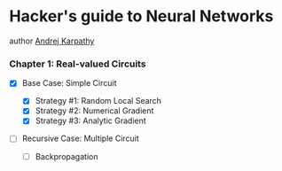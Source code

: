 # Hacker's guide to Neural Networks
author [Andrej Karpathy](http://karpathy.github.io/neuralnets/)

### Chapter 1: Real-valued Circuits
- [x] Base Case: Simple Circuit
   
   - [x] Strategy #1: Random Local Search
   - [x] Strategy #2: Numerical Gradient
   - [x] Strategy #3: Analytic Gradient
   
- [ ] Recursive Case: Multiple Circuit
    - [ ] Backpropagation
